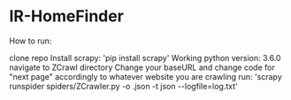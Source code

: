 # IR-HomeFinder

How to run:

clone repo
Install scrapy: 'pip install scrapy'
Working python version: 3.6.0
navigate to ZCrawl directory
Change your baseURL and change code for "next page" accordingly to whatever website you are crawling
run: 'scrapy runspider spiders/ZCrawler.py -o <outputFile>.json -t json --logfile=log.txt'